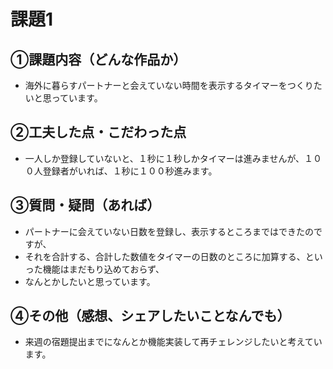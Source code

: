 # 課題1
## ①課題内容（どんな作品か）
- 海外に暮らすパートナーと会えていない時間を表示するタイマーをつくりたいと思っています。

## ②工夫した点・こだわった点
- 一人しか登録していないと、１秒に１秒しかタイマーは進みませんが、１００人登録者がいれば、１秒に１００秒進みます。

## ③質問・疑問（あれば）
- パートナーに会えていない日数を登録し、表示するところまではできたのですが、
- それを合計する、合計した数値をタイマーの日数のところに加算する、といった機能はまだもり込めておらず、
- なんとかしたいと思っています。

## ④その他（感想、シェアしたいことなんでも）
- 来週の宿題提出までになんとか機能実装して再チェレンジしたいと考えています。
